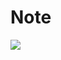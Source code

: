 # Note
<a href="https://instagram.com/may.hun_?igshid=NnJ1ZThhcjJnY3Zp&utm_source=qr" target="_blank"><img src="https://img.shields.io/badge/instagram-#E4405F?style=뱃지모양&logo=로고&logoColor=로고색상"/></a>
